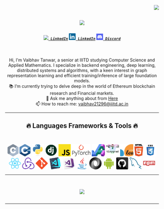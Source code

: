 <img align="right" src="https://visitor-badge.laobi.icu/badge?page_id=zumrudu-anka.zumrudu-anka">

<h1 align="center">
  <a href="https://git.io/typing-svg">
    <img src="https://readme-typing-svg.herokuapp.com/?lines=Hello,+There!+👋;Nice+to+meet+you!&center=true&size=30">
  </a>
</h1>

<h5 align="center">
  <code><a href="https://x.com/Sillychap101" title="Twitter Profile"><img width="22" src="https://raw.githubusercontent.com/rahuldkjain/github-profile-readme-generator/master/src/images/icons/Social/twitter.svg"> LinkedIn</a></code>
  <code><a href="https://www.linkedin.com/in/vaibhav-tanwar-b413b0229/" title="LinkedIn Profile"><img width="22" src="images/linkedin.svg"> LinkedIn</a></code>
  <code><a href="https://discord.com/users/924371348053192714" title="Discord Profile"><img width="22" src="images/discord.png"> Discord</a></code>
</h5>

<br>
<p align="center">
  Hi, I'm Vaibhav Tanwar, a senior at IIITD studying Computer Science and Applied Mathematics. I specialize in backend engineering, deep learning, distributed systems and algorithms, with a keen interest in graph representation learning and efficient training/inference of large foundation models.   
  <br>
  📚 I’m currently trying to delve deep in the world of Ethereum blockchain research and Financial markets.  
  <br>
  💬 Ask me anything about from <a href="https://github.com/Vaibtan/Vaibtan/issues" title="Issues">Here</a>
  <br>
  📫 How to reach me: <a href="mailto: vaibhav21296@iiitd.ac.in">vaibhav21296@iiitd.ac.in</a>
  <br>
</p>

<hr>
<h2 align="center">🔥 Languages Frameworks & Tools 🔥</h2>
<br>
<p align="center">
  <code><img title="C" height="40" src="images/c.svg"></code>
  <code><img title="C++" height="40" src="images/cpp.svg"></code>
  <code><img title="Python" height="40" src="images/python-original.svg"></code>
  <code><img title="Django" height="40" src="images/django.png"></code>
  <code><img title="Javascript" height="40" src="images/javascript.svg"></code>
  <code><img title="Pytorch" height="40" src="images/pytorch.png"></code>
  <code><img title="JAX" height="40" src="images/jax.jpg"></code>
  <code><img title="Tinygrad" height="40" src="images/tinygrad.jpg"></code>
  <code><img title="Scikit-Learn" height="40" src="images/scikit_learn.jpg"></code>
  <code><img title="HTML5" height="40" src="images/html5.svg"></code>
  <code><img title="CSS" height="40" src="images/css.svg"></code>
  <code><img title="React" height="40" src="images/react-original.svg"></code>
  <code><img title="Redux" height="40" src="images/redux.svg"></code>
  <code><img title="Git" height="40" src="images/git-original.svg"></code>
  <code><img title="Visual Studio Code" height="40" src="images/vscode.png"></code>
  <code><img title="Microsoft Visual Studio" height="40" src="images/visualstudio.png"></code>
  <code><img title="Java" height="40" src="images/java-original.svg"></code>
  <code><img title="JSON" height="40" src="images/json.svg"></code>
  <code><img title="Android" height="40" src="images/android.svg"></code>
  <code><img title="GitHub" height="40" src="images/github.svg"></code>
  <code><img title="MySQL" height="40" src="images/mysql.svg"></code>
  <code><img title="npm" height="40" src="images/npm.svg"></code>
</p>
<hr>

<br>
<p align=center>
  <div align=center>
    <a href="https://github.com/anuraghazra/github-readme-stats">
      <img height=200 align="center" src="https://github-readme-stats.vercel.app/api/top-langs/?username=Vaibtan&hide=c%23,powershell,Mathematica,Ruby,Objective-C,Objective-C%2b%2b,Cuda&title_color=61dafb&text_color=ffffff&icon_color=61dafb&bg_color=20232a&langs_count=8&layout=compact&border_color=61dafb&hide_border=true&size_weight=0.5&count_weight=0.5" />
    </a>
  </div>
<br>
</p>

<hr>

<!--
<h2 align="center">👨‍💻 Repositories 👨‍💻</h2>
<br>
<div width="100%" align="center">
  <a align="left" href="https://github.com/zumrudu-anka/Algorithms" title="Algorithms"><img align="left" height="115" src="https://github-readme-stats.vercel.app/api/pin/?username=zumrudu-anka&repo=Algorithms&theme=react&border_color=61dafb&border_radius=10"></a><a align="right" href="https://github.com/zumrudu-anka/DataStructures" title="Data Structures"><img align="right" height="115" src="https://github-readme-stats.vercel.app/api/pin/?username=zumrudu-anka&repo=DataStructures&theme=react&border_color=61dafb&border_radius=10"></a>
</div>
<br/><br/><br/><br/><br/><br/>
<div width="100%" align="center">
  <a align="left" href="https://github.com/zumrudu-anka/Turkce-Heceleme-CPP" title="Turkce-Heceleme-CPP"><img align="left" height="115" src="https://github-readme-stats.vercel.app/api/pin/?username=zumrudu-anka&repo=Turkce-Heceleme-CPP&theme=react&border_color=61dafb&border_radius=10"></a>
  <a align="right" href="https://github.com/zumrudu-anka/CopyMoveForgeryDetectionWithDCT" title="Copy&Move Forgery Detection With DCT"><img align="right" height="115" src="https://github-readme-stats.vercel.app/api/pin/?username=zumrudu-anka&repo=CopyMoveForgeryDetectionWithDCT&theme=react&border_color=61dafb&border_radius=10"></a>
</div>
<br/><br/><br/><br/><br/><br/>
<div width="100%" align="center">
  <a align="left" href="https://github.com/zumrudu-anka/cpp-openmp-needleman-wunsch" title="Needleman Wunsch Algorithm With OpenMP"><img align="left" height="115" src="https://github-readme-stats.vercel.app/api/pin/?username=zumrudu-anka&repo=cpp-openmp-needleman-wunsch&theme=react&border_color=61dafb&border_radius=10"></a>
  <a align="right" href="https://github.com/zumrudu-anka/javascript-minesweeper" title="Minesweeper"><img align="right" height="115" src="https://github-readme-stats.vercel.app/api/pin/?username=zumrudu-anka&repo=javascript-minesweeper&theme=react&border_color=61dafb&border_radius=10"></a>
</div>
<br/><br/><br/><br/><br/><br/>

<h4 align="center">
  <a href="https://github.com/zumrudu-anka?tab=repositories" title="Show Repositories">🔎 Show More 🔍</a>
</h4>
-->
